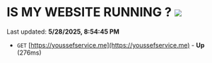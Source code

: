 # IS MY WEBSITE RUNNING ? [![](https://img.shields.io/static/v1?label=Sponsor&message=%E2%9D%A4&logo=GitHub&color=%23fe8e86)](https://github.com/sponsors/Youssef-Lehmam)

Last updated: **5/28/2025, 8:54:45 PM**

- `GET` [https://youssefservice.me](https://youssefservice.me) - **Up** (276ms)
